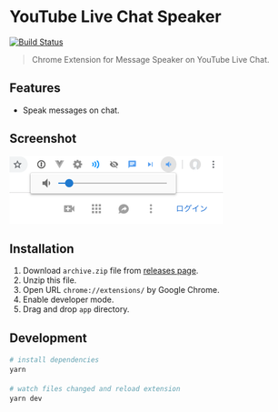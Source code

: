 # YouTube Live Chat Speaker
[![Build Status](https://travis-ci.com/fiahfy/youtube-live-chat-speaker.svg?branch=master)](https://travis-ci.com/fiahfy/youtube-live-chat-speaker)

> Chrome Extension for Message Speaker on YouTube Live Chat.


## Features
* Speak messages on chat.


## Screenshot
<img src="./build/screenshots/screenshot.png?raw=true" width="376" alt="screenshot" />

## Installation
1. Download `archive.zip` file from [releases page](https://github.com/fiahfy/youtube-live-chat-speaker/releases).
2. Unzip this file.
3. Open URL `chrome://extensions/` by Google Chrome.
4. Enable developer mode.
5. Drag and drop `app` directory.


## Development
``` bash
# install dependencies
yarn

# watch files changed and reload extension
yarn dev
```
